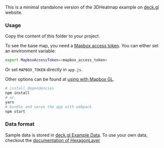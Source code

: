 This is a minimal standalone version of the 3DHeatmap example
on [deck.gl](http://deck.gl) website.

### Usage

Copy the content of this folder to your project.

To see the base map, you need a [Mapbox access token](https://docs.mapbox.com/help/how-mapbox-works/access-tokens/). You can either set an environment variable:

```bash
export MapboxAccessToken=<mapbox_access_token>
```

Or set `MAPBOX_TOKEN` directly in `app.js`.

Other options can be found at [using with Mapbox GL](../../../docs/get-started/using-with-mapbox-gl.md).

```bash
# install dependencies
npm install
# or
yarn
# bundle and serve the app with webpack
npm start
```

### Data format

Sample data is stored in [deck.gl Example Data](https://github.com/uber-common/deck.gl-data/tree/master/examples/3d-heatmap). To use your own data, checkout
the [documentation of HexagonLayer](../../../docs/layers/hexagon-layer.md)
